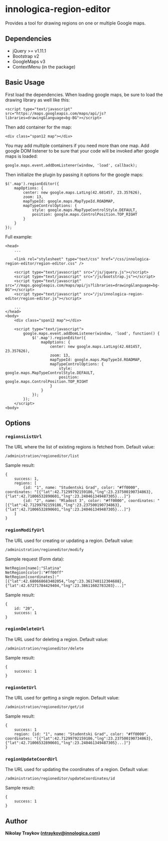 # innologica-region-editor

Provides a tool for drawing regions on one or multiple Google maps.

## Dependencies

* jQuery >= v1.11.1
* Bootstrap v2
* GoogleMaps v3
* ContextMenu (in the package)

## Basic Usage

First load the dependencies. When loading google maps, be sure to load the drawing library as well like this:

    <script type="text/javascript" src="https://maps.googleapis.com/maps/api/js?libraries=drawing&language=bg-BG"></script>

Then add container for the map:

    <div class="span12 map"></div>

You may add multiple containers if you need more than one map.
Add google DOM listener to be sure that your code will be invoked after google maps is loaded:

    google.maps.event.addDomListener(window, 'load', callback);

Then initialize the plugin by passing it options for the google maps:

    $('.map').regionEditor({
        mapOptions: {
            center: new google.maps.LatLng(42.681457, 23.357626),
            zoom: 13,
            mapTypeId: google.maps.MapTypeId.ROADMAP,
            mapTypeControlOptions: {
                style: google.maps.MapTypeControlStyle.DEFAULT,
                position: google.maps.ControlPosition.TOP_RIGHT
            }
        }
    });

Full example:

    <head>
        ...

        <link rel="stylesheet" type="text/css" href="/css/innologica-region-editor/region-editor.css" />

        <script type="text/javascript" src="/js/jquery.js"></script>
        <script type="text/javascript" src="/js/bootstrap.js"></script>
        <script type="text/javascript" src="//maps.googleapis.com/maps/api/js?libraries=drawing&language=bg-BG"></script>
        <script type="text/javascript" src="/js/innologica-region-editor/region-editor.js"></script>        
        
        ...
    </head>
    <body>
        <div class="span12 map"></div>

        <script type="text/javascript">
            google.maps.event.addDomListener(window, 'load', function() {
                $('.map').regionEditor({
                    mapOptions: {
                        center: new google.maps.LatLng(42.681457, 23.357626),
                        zoom: 13,
                        mapTypeId: google.maps.MapTypeId.ROADMAP,
                        mapTypeControlOptions: {
                            style: google.maps.MapTypeControlStyle.DEFAULT,
                            position: google.maps.ControlPosition.TOP_RIGHT
                        }
                    }
                });
            });
        </script>
    <body>

## Options

### ```regionsListUrl```

The URL where the list of existing regions is fetched from. Default value: 

`/administration/regioneditor/list`

Sample result:

    {
        success: 1, 
        regions: [
            {id: "1", name: "Studentski Grad", color: "#ff0000", coordinates: "[{"lat":42.71299792159186,"lng":23.237500190734863},{"lat":42.71006532890601,"lng":23.240461349487305}...]"}
            {id: "2", name: "Mladost 3", color: "#ff0000", coordinates: "[{"lat":42.71299792159186,"lng":23.237500190734863},{"lat":42.71006532890601,"lng":23.240461349487305}...]"}
        ]
    }

### ```regionModifyUrl```

The URL used for creating or updating a region. Default value: 

`/administration/regioneditor/modify`

Sample request (Form data):

    NetRegion[name]:"Slatina"
    NetRegion[color]:"#ff00ff"
    NetRegion[coordinates]:"[{"lat":42.680668683402054,"lng":23.361740112304688},{"lat":42.67271784429404,"lng":23.38611602783203}...]"

Sample result:

    {
        id: "20",
        success: 1
    }
    
### ```regionDeleteUrl```

The URL used for deleting a region. Default value: 

`/administration/regioneditor/delete`

Sample result:

    {
        success: 1
    }
        
### ```regionGetUrl```

The URL used for getting a single region. Default value: 

`/administration/regioneditor/get/id`

Sample result:

    {
        success: 1
        region: {id: "1", name: "Studentski Grad", color: "#ff0000", coordinates: "[{"lat":42.71299792159186,"lng":23.237500190734863},{"lat":42.71006532890601,"lng":23.240461349487305}...]"}
    }
    
### ```regionUpdateCoordUrl```

The URL used for updating the coordinates of a region. Default value: 

`/administration/regioneditor/updateCoordinates/id`

Sample result:

    {
        success: 1
    }
    

## Author

**Nikolay Traykov (<ntraykov@innologica.com>)**